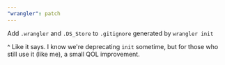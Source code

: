 ```yaml
---
"wrangler": patch
---
```


Add `.wrangler` and `.DS_Store` to `.gitignore` generated by `wrangler init`

^ Like it says. I know we're deprecating `init` sometime, but for those who still use it (like me), a small QOL improvement.
